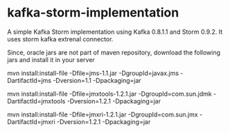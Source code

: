 kafka-storm-implementation
==========================

A simple Kafka Storm implementation using Kafka 0.8.1.1 and Storm 0.9.2. It uses storm kafka extrenal connector.


Since, oracle jars are not part of maven repository, download the following jars and install it in your server

mvn install:install-file -Dfile=jms-1.1.jar -DgroupId=javax.jms -DartifactId=jms -Dversion=1.1 -Dpackaging=jar

mvn install:install-file -Dfile=jmxtools-1.2.1.jar -DgroupId=com.sun.jdmk -DartifactId=jmxtools -Dversion=1.2.1 -Dpackaging=jar

mvn install:install-file -Dfile=jmxri-1.2.1.jar -DgroupId=com.sun.jmx -DartifactId=jmxri -Dversion=1.2.1 -Dpackaging=jar